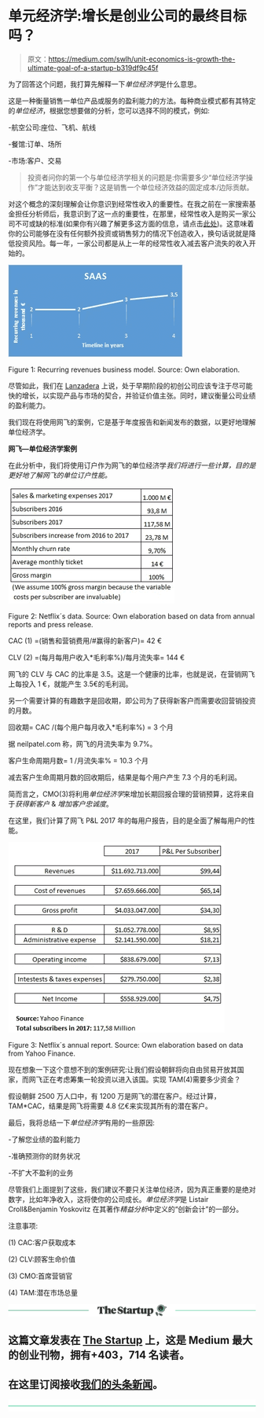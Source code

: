 # 单元经济学:增长是创业公司的最终目标吗？

> 原文：<https://medium.com/swlh/unit-economics-is-growth-the-ultimate-goal-of-a-startup-b319df9c45f>

为了回答这个问题，我打算先解释一下*单位经济学*是什么意思。

这是一种衡量销售一单位产品或服务的盈利能力的方法。每种商业模式都有其特定的*单位经济*，根据您想要做的分析，您可以选择不同的模式，例如:

-航空公司:座位、飞机、航线

-餐馆:订单、场所

-市场:客户、交易

> 投资者问你的第一个与单位经济学相关的问题是:你需要多少“单位经济学操作”才能达到收支平衡？这是销售一个单位经济效益的固定成本/边际贡献。

对这个概念的深刻理解会让你意识到经常性收入的重要性。在我之前在一家搜索基金担任分析师后，我意识到了这一点的重要性，在那里，经常性收入是购买一家公司不可或缺的标准(如果你有兴趣了解更多这方面的信息，请点击[此处](https://www.searchfund.org/))。这意味着你的公司能够在没有任何额外投资或销售努力的情况下创造收入，换句话说就是降低投资风险。每一年，一家公司都是从上一年的经常性收入减去客户流失的收入开始的。

![](img/092d91ca4e7995a2b3afbf2e80df966a.png)

Figure 1: Recurring revenues business model. Source: Own elaboration.

尽管如此，我们在 [Lanzadera](https://lanzadera.es/) 上说，处于早期阶段的初创公司应该专注于尽可能快的增长，以实现产品与市场的契合，并验证价值主张。同时，建议衡量公司业绩的盈利能力。

我们现在将使用网飞的案例，它是基于年度报告和新闻发布的数据，以更好地理解单位经济学。

**网飞—单位经济学案例**

在此分析中，我们将使用订户作为网飞的单位经济学*我们将进行一些计算，目的是更好地了解网飞的单位订户性能。*

![](img/9e133c5f3fbce874c815ab5c565736f7.png)

Figure 2: Netflix´s data. Source: Own elaboration based on data from annual reports and press release.

CAC (1) =(销售和营销费用/#赢得的新客户)= 42 €

CLV (2) =(每月每用户收入*毛利率%)/每月流失率= 144 €

网飞的 CLV 与 CAC 的比率是 3.5。这是一个健康的比率，也就是说，在营销网飞上每投入 1 €，就能产生 3.5€的毛利润。

另一个需要计算的有趣数字是回收期，即公司为了获得新客户而需要收回营销投资的月数。

回收期= CAC /(每个用户每月收入*毛利率%) = 3 个月

据 neilpatel.com 称，网飞的月流失率为 9.7%。

客户生命周期月数= 1 /月流失率% = 10.3 个月

减去客户生命周期月数的回收期后，结果是每个用户产生 7.3 个月的毛利润。

简而言之，CMO(3)将利用*单位经济学*来增加长期回报合理的营销预算，这将来自于*获得新客户* & *增加客户忠诚度*。

在这里，我们计算了网飞 P&L 2017 年的每用户报告，目的是全面了解每用户的性能。

![](img/f34570661238713311e46067baa90b73.png)

Figure 3: Netflix´s annual report. Source: Own elaboration based on data from Yahoo Finance.

现在想象一下这个意想不到的案例研究:让我们假设朝鲜将向自由贸易开放其国家，而网飞正在考虑筹集一轮投资以进入该国。实现 TAM(4)需要多少资金？

假设朝鲜 2500 万人口中，有 1200 万是网飞的潜在客户。经过计算，TAM*CAC，结果是网飞将需要 4.8 亿€来实现其所有的潜在客户。

最后，我将总结一下*单位经济学*有用的一些原因:

-了解您业绩的盈利能力

-准确预测你的财务状况

-不扩大不盈利的业务

尽管我们上面提到了这些，我们建议不要只关注单位经济，因为真正重要的是绝对数字，比如年净收入，这将使你的公司成长。*单位经济学*是 Listair Croll&Benjamin Yoskovitz 在其著作*精益分析*中定义的“创新会计”的一部分。

注意事项:

(1) CAC:客户获取成本

(2) CLV:顾客生命价值

(3) CMO:首席营销官

(4) TAM:潜在市场总量

[![](img/308a8d84fb9b2fab43d66c117fcc4bb4.png)](https://medium.com/swlh)

## 这篇文章发表在 [The Startup](https://medium.com/swlh) 上，这是 Medium 最大的创业刊物，拥有+403，714 名读者。

## 在这里订阅接收[我们的头条新闻](http://growthsupply.com/the-startup-newsletter/)。

[![](img/b0164736ea17a63403e660de5dedf91a.png)](https://medium.com/swlh)